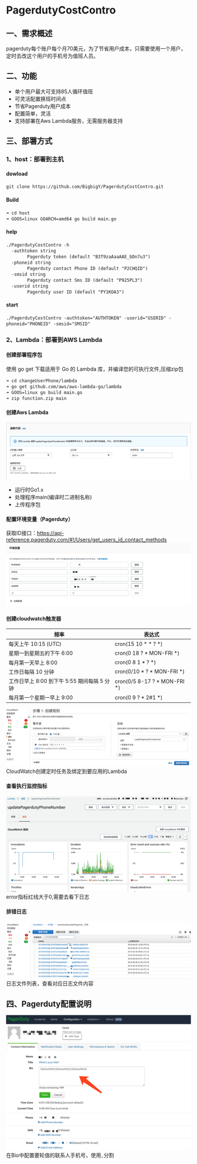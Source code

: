 # PagerdutyCostContro

## 一、需求概述
pagerduty每个账户每个月70美元，为了节省用户成本，只需要使用一个用户，定时去改这个用户的手机号为值班人员。


## 二、功能

- 单个用户最大可支持85人循环值班
- 可灵活配置换班时间点
- 节省Pagerduty用户成本
- 配置简单，灵活
- 支持部署在Aws Lambda服务，无需服务器支持

## 三、部署方式

### 1、host：部署到主机

#### dowload
```
git clone https://github.com/BigbigY/PagerdutyCostContro.git

```

#### Build
```
➜ cd host
➜ GOOS=linux GOARCH=amd64 go build main.go
```

#### help
```
./PagerdutyCostContro -h
  -authtoken string
        Pagerduty token (default "B3T9zaAaaAAE_bDn7u3")
  -phoneid string
        Pagerduty contact Phone ID (default "P2CHQID")
  -smsid string
        Pagerduty contact Sms ID (default "P925PL3")
  -userid string
        Pagerduty user ID (default "PY1KOA3")
```

#### start
```
./PagerdutyCostContro -authtoken="AUTHTOKEN" -userid="USERID" -phoneid="PHONEID" -smsid="SMSID"
```

### 2、Lambda：部署到AWS Lambda

#### 创建部署程序包

使用 go get 下载适用于 Go 的 Lambda 库，并编译您的可执行文件,压缩zip包
```
➜ cd changeUserPhone/lambda
➜ go get github.com/aws/aws-lambda-go/lambda
➜ GOOS=linux go build main.go
➜ zip function.zip main
```

#### 创建Aws Lambda
![avatar](lambda/img/函数代码.png)
- 运行时Go1.x
- 处理程序main(编译时二进制名称)
- 上传程序包

#### 配置环境变量（Pagerduty）
获取ID接口：https://api-reference.pagerduty.com/#!/Users/get_users_id_contact_methods
![avatar](lambda/img/环境变量.png)

#### 创建cloudwatch触发器

| 频率                  | 表达式   |
|------------------------------- | ------------ |
| 每天上午 10:15 (UTC)                | 	cron(15 10 * * ? *)    |
|星期一到星期五的下午 6:00                 | cron(0 18 ? * MON-FRI *) |
|每月第一天早上 8:00 | cron(0 8 1 * ? *)       |
| 工作日每隔 10 分钟          | cron(0/10 * ? * MON-FRI *)     |
| 工作日早上 8:00 到下午 5:55 期间每隔 5 分钟              | cron(0/5 8-17 ? * MON-FRI *)    |
|  每月第一个星期一早上 9:00    | cron(0 9 ? * 2#1 *)         |

![avatar](lambda/img/报警规则.png)
CloudWatch创建定时任务及绑定到要应用的Lambda

#### 查看执行监控指标
![avatar](lambda/img/监控.png)
error指标红线大于0,需要去看下日志

#### 排错日志
![avatar](lambda/img/日志.png)
日志文件列表，查看对应日志文件内容

## 四、Pagerduty配置说明
![avatar](lambda/img/配置.png)
在Bio中配置要轮值的联系人手机号，使用`,`分割






